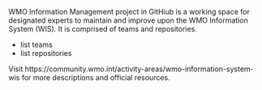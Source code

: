 
<p>WMO Information Management project in GitHiub is a working space for designated experts to maintain and improve upon the WMO Information System (WIS). 
It is comprised of teams and repositories.</p>
<ul>
  <li>list teams</li>
  <li>list repositories</li>
</ul>

<p>Visit https://community.wmo.int/activity-areas/wmo-information-system-wis for more descriptions and official resources.<p> 
